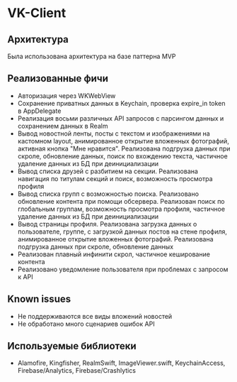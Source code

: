 # VK-Client
## Архитектура

Была использована архитектура на базе паттерна MVP

## Реализованные фичи

- Авторизация через WKWebView
- Сохранение приватных данных в Keychain, проверка expire_in token в AppDelegate
- Реализация восьми различных API запросов с парсингом данных и сохранением данных в Realm
- Вывод новостной ленты, посты с текстом и изображениями на кастомном layout, анимированное открытие вложенных фотографий, активная кнопка "Мне нравится". Реализована подгрузка данных при скроле, обновление данных, поиск по вхождению текста, частичное удаление данных из БД при деинициализации
- Вывод списка друзей с разбитием на секции. Реализована навигация по титулам секций и поиск, возможность просмотра профиля
- Вывод списка групп с возможностью поиска. Реализовано обновление контента при помощи обсервера. Реализован поиск по глобальным группам, возможность просмотра профиля, частичное удаление данных из БД при деинициализации
- Вывод страницы профиля. Реализована загрузка данных о пользователе, группе, с загрузкой данных постов на стене профиля, анимированное открытие вложенных фотографий. Реализована подгрузка данных при скроле, обновление данных
- Реализован плавный инфинити скрол, частичное кеширование контента
- Реализовано уведомление пользователя при проблемах с запросом к API

## Known issues

- Не поддерживаются все виды вложений новостей
- Не обработано много сценариев ошибок API

## Используемые библиотеки

-  Alamofire, Kingfisher, RealmSwift, ImageViewer.swift, KeychainAccess, Firebase/Analytics, Firebase/Crashlytics
